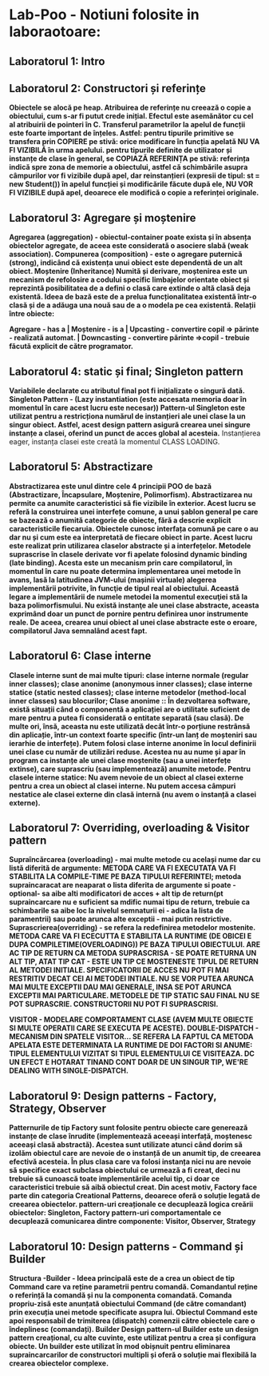 # Lab-Poo - Notiuni folosite in laboraotoare:

Laboratorul 1: Intro
-----

Laboratorul 2: Constructori și referințe
-----
**Obiectele se alocă pe heap.
Atribuirea de referințe nu creează o copie a obiectului, cum s-ar fi putut crede inițial.
Efectul este asemănător cu cel al atribuirii de pointeri în C.
Transferul parametrilor la apelul de funcții este foarte important de înțeles. Astfel:
pentru tipurile primitive se transfera prin COPIERE pe stivă: orice modificare în funcția
apelată NU VA FI VIZIBILĂ în urma apelului.
pentru tipurile definite de utilizator și instanțe de clase în general, se COPIAZĂ REFERINȚA pe stivă:
referința indică spre zona de memorie a obiectului, astfel că schimbările asupra câmpurilor vor fi vizibile
după apel, dar reinstanțieri (expresii de tipul: st = new Student()) în apelul funcției și modificările
făcute după ele, NU VOR FI VIZIBILE după apel, deoarece ele modifică o copie a referinței originale.**

Laboratorul 3: Agregare și moștenire
-----
**Agregarea (aggregation) - obiectul-container poate exista și în absența obiectelor agregate, de aceea este considerată o asociere slabă (weak association).
Compunerea (composition) - este o agregare puternică (strong), indicând că existența unui obiect este dependentă de un alt obiect.
Moștenire (Inheritance)
Numită și derivare, moștenirea este un mecanism de refolosire a codului specific limbajelor orientate obiect și reprezintă posibilitatea de a defini o clasă care extinde o altă clasă deja existentă. Ideea de bază este de a prelua funcționalitatea existentă într-o clasă și de a adăuga una nouă sau de a o modela pe cea existentă.
Relații între obiecte:**

**Agregare - has a | Moștenire - is a | Upcasting - convertire copil ⇒ părinte - realizată automat. | Downcasting - convertire părinte ⇒copil - trebuie făcută explicit de către programator.**

Laboratorul 4: static și final; Singleton pattern
-----
**Variabilele declarate cu atributul final pot fi inițializate o singură dată.
Singleton Pattern - (Lazy instantiation (este accesata memoria doar în momentul în care acest lucru este necesar))
Pattern-ul Singleton este utilizat pentru a restricționa numărul de instanțieri ale unei clase la un singur obiect. Astfel, acest design pattern asigură crearea unei singure instanțe a clasei, oferind un punct de acces global al acesteia.**
Instanțierea eager, instanța clasei este creată la momentul CLASS LOADING.

Laboratorul 5: Abstractizare
-----
**Abstractizarea este unul dintre cele 4 principii POO de bază (Abstractizare, Încapsulare, Moștenire, Polimorfism). Abstractizarea nu permite ca anumite caracteristici să fie vizibile în exterior. Acest lucru se referă la construirea unei interfețe comune, a unui șablon general pe care se bazează o anumită categorie de obiecte, fără a descrie explicit caracteristicile fiecaruia. Obiectele cunosc interfața comună pe care o au dar nu și cum este ea interpretată de fiecare obiect in parte. Acest lucru este realizat prin utilizarea claselor abstracte și a interfețelor.
Metodele suprascrise în clasele derivate vor fi apelate folosind dynamic binding (late binding). Acesta este un mecanism prin care compilatorul, în momentul în care nu poate determina implementarea unei metode în avans, lasă la latitudinea JVM-ului (mașinii virtuale) alegerea implementării potrivite, în funcţie de tipul real al obiectului. Această legare a implementării de numele metodei la momentul execuţiei stă la baza polimorfismului. Nu există instanţe ale unei clase abstracte, aceasta exprimând doar un punct de pornire pentru definirea unor instrumente reale. De aceea, crearea unui obiect al unei clase abstracte este o eroare, compilatorul Java semnalând acest fapt.**
 
 Laboratorul 6: Clase interne
 -----
 **Clasele interne sunt de mai multe tipuri: clase interne normale (regular inner classes); clase anonime (anonymous inner classes); clase interne statice (static nested classes);
 clase interne metodelor (method-local inner classes) sau blocurilor;
Clase anonime :: În dezvoltarea software, există situații când o componentă a aplicației are o utilitate suficient de mare pentru a putea fi considerată o entitate separată (sau clasă). De multe ori, însă, aceasta nu este utilizată decât într-o porțiune restrânsă din aplicație, într-un context foarte specific (într-un lanț de moșteniri sau ierarhie de interfețe).
Putem folosi clase interne anonime în locul definirii unei clase cu număr de utilizări reduse. Acestea nu au nume și apar în program ca instanțe ale unei clase moștenite (sau a unei interfețe extinse), care suprascriu (sau implementează) anumite metode.
Pentru clasele interne statice: Nu avem nevoie de un obiect al clasei externe pentru a crea un obiect al clasei interne. Nu putem accesa câmpuri nestatice ale clasei externe din clasă internă (nu avem o instanță a clasei externe).**

Laboratorul 7: Overriding, overloading & Visitor pattern
-----
**Supraîncărcarea (overloading) - mai multe metode cu același nume dar cu listă diferită de argumente: METODA CARE VA FI EXECUTATA VA FI STABILITA LA COMPILE-TIME PE BAZA TIPULUI REFERINTEI;
metoda supraincaracat are neaparat o lista diferita de argumente si poate -optional- sa aibe alti modificatori de acces + alt tip de return(pt supraincarcare nu e suficient sa mdific numai tipu de return, trebuie ca schimbarile sa aibe loc la nivelul semnaturii ei - adica la lista de paramentrii)
sau poate arunca alte exceptii - mai putin restrictive.
Suprascrierea(overriding) - se refera la redefinirea metodelor mostenite.
METODA CARE VA FI ECECUTTA E STABILITA LA RUNTIME (DE OBICEI E DUPA COMPILETIME(OVERLOADING)) PE BAZA TIPULUI OBIECTULUI. ARE AC TIP DE RETURN CA METODA SUPRASCRISA - SE POATE RETURNA UN ALT TIP, ATAT TIP CAT - ESTE UN TIP CE MOSTENESTE TIPUL DE RETURN AL METODEI INITIALE.
SPECIFICATORII DE ACCES NU POT FI MAI RESTRITIV DECAT CEI AI METODEI INTIALE.
NU SE VOR PUTEA ARUNCA MAI MULTE EXCEPTII DAU MAI GENERALE, INSA SE POT ARUNCA EXCEPTII MAI PARTICULARE.
METODELE DE TIP STATIC SAU FINAL NU SE POT SUPRASCRIE.
CONSTRUCTORII NU POT FI SUPRASCRISI.**

**VISITOR - MODELARE COMPORTAMENT CLASE (AVEM MULTE OBIECTE SI MULTE OPERATII CARE SE EXECUTA PE ACESTE).
DOUBLE-DISPATCH - MECANISM DIN SPATELE VISITOR... SE REFERA LA FAPTUL CA METODA APELATA ESTE DETERMINATA LA RUNTIME DE DOI FACTORI SI ANUME: TIPUL ELEMENTULUI VIZITAT SI TIPUL ELEMENTULUI CE VISITEAZA.
DC UN EFECT E HOTARAT TINAND CONT DOAR DE UN SINGUR TIP, WE'RE DEALING WITH SINGLE-DISPATCH.**


Laboratorul 9: Design patterns - Factory, Strategy, Observer
-----
**Patternurile de tip Factory sunt folosite pentru obiecte care generează instanțe de clase înrudite (implementează aceeași interfață, moștenesc aceeași clasă abstractă). Acestea sunt utilizate atunci când dorim să izolăm obiectul care are nevoie de o instanță de un anumit tip, de creearea efectivă acesteia. În plus clasa care va folosi instanța nici nu are nevoie să specifice exact subclasa obiectului ce urmează a fi creat, deci nu trebuie să cunoască toate implementările acelui tip, ci doar ce caracteristici trebuie să aibă obiectul creat. Din acest motiv, Factory face parte din categoria Creational Patterns, deoarece oferă o soluție legată de creearea obiectelor.
pattern-uri creaționale ce decuplează logica creării obiectelor: Singleton, Factory
pattern-uri comportamentale ce decuplează comunicarea dintre componente: Visitor, Observer, Strategy**

Laboratorul 10: Design patterns - Command și Builder
-----

**Structura -Builder -
Ideea principală este de a crea un obiect de tip Command care va reține parametrii pentru comandă. Comandantul reține o referință la comandă și nu la componenta comandată. Comanda propriu-zisă este anunțată obiectului Command (de către comandant) prin execuția unei metode specificate asupra lui. Obiectul Command este apoi responsabil de trimiterea (dispatch) comenzii către obiectele care o îndeplinesc (comandați).
Builder
Design pattern-ul Builder este un design pattern creațional, cu alte cuvinte, este utilizat pentru a crea și configura obiecte. Un builder este utilizat în mod obișnuit pentru eliminarea supraincarcarilor de constructori multipli și oferă o soluție mai flexibilă la crearea obiectelor complexe.**






